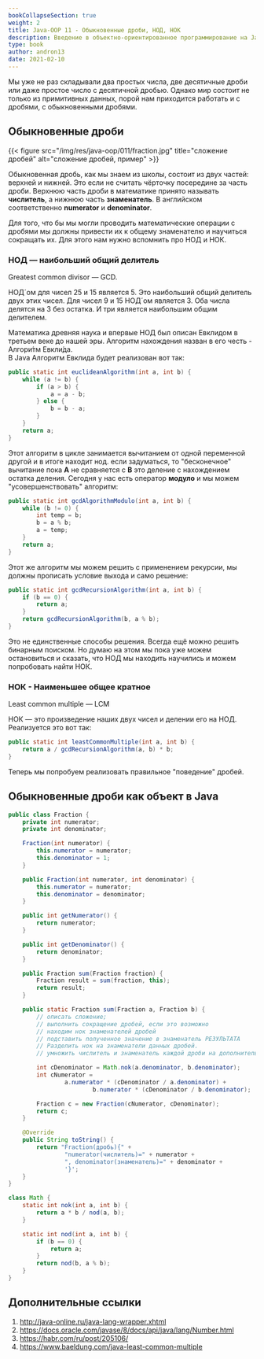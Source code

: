 ```yaml
---
bookCollapseSection: true
weight: 2
title: Java-OOP 11 - Обыкновенные дроби, НОД, НОК
description: Введение в объектно-ориентированное программирование на Java. Курс разработан в 2020 году.
type: book
author: andron13
date: 2021-02-10
---
```


Мы уже не раз складывали два простых числа, две десятичные дроби или даже простое число с десятичной дробью. Однако мир состоит не только из примитивных данных, порой нам приходится работать и с дробями, с обыкновенными дробями.

## Обыкновенные дроби

{{< figure src="/img/res/java-oop/011/fraction.jpg" title="сложение дробей" alt="сложение дробей, пример" >}}

Обыкновенная дробь, как мы знаем из школы, состоит из двух частей: верхней и нижней. Это если не считать чёрточку посередине за часть дроби. Верхнюю часть дроби в математике принято называть **числитель**, а нижнюю часть **знаменатель**. В английском соответственно **numerator** и **denominator**.

Для того, что бы мы могли проводить математические операции с дробями мы должны привести их к общему знаменателю и научиться сокращать их. Для этого нам нужно вспомнить про НОД и НОК. 

### НОД — наибольший общий делитель

Greatest common divisor — GCD. 

НОД´ом для чисел 25 и 15 является 5. Это наибольший общий делитель двух этих чисел.
Для чисел 9 и 15 НОД´ом является 3. Оба числа делятся на 3 без остатка. И три является наибольшим общим делителем. 

Математика древняя наука и впервые НОД был описан Евклидом в третьем веке до нашей эры. Алгоритм нахождения назван в его честь - Алгори́тм Евкли́да.  
В Java Алгоритм Евклида будет реализован вот так:

```Java
public static int euclideanAlgorithm(int a, int b) {
    while (a != b) {
        if (a > b) {
            a = a - b;
        } else {
            b = b - a;
        }
    }
    return a;
}
```

Этот алгоритм в цикле занимается вычитанием от одной переменной другой и в итоге находит нод. если задуматься, то "бесконечное" вычитание пока **A** не сравняется с **B** это деление с нахождением остатка деления. Сегодня у нас есть оператор **модуло** и мы можем "усовершенствовать" алгоритм:

```Java
public static int gcdAlgorithmModulo(int a, int b) {
    while (b != 0) {
        int temp = b;
        b = a % b;
        a = temp;
    }
    return a;
}
```

Этот же алгоритм мы можем решить с применением рекурсии, мы должны прописать условие выхода и само решение:

```Java
public static int gcdRecursionAlgorithm(int a, int b) {
    if (b == 0) {
        return a;
    }
    return gcdRecursionAlgorithm(b, a % b);
}
```

Это не единственные способы решения. Всегда ещё можно решить бинарным поиском. Но думаю на этом мы пока уже можем остановиться и сказать, что НОД мы находить научились и можем попробовать найти НОК.

### НОК - Наименьшее общее кратное

Least common multiple — LCM

НОК — это произведение наших двух чисел и делении его на НОД. Реализуется это вот так:

```Java
public static int leastCommonMultiple(int a, int b) {
    return a / gcdRecursionAlgorithm(a, b) * b;
}
```

Теперь мы попробуем реализовать правильное "поведение" дробей.

## Обыкновенные дроби как объект в Java

```Java
public class Fraction {
    private int numerator;
    private int denominator;

    Fraction(int numerator) {
        this.numerator = numerator;
        this.denominator = 1;
    }

    public Fraction(int numerator, int denominator) {
        this.numerator = numerator;
        this.denominator = denominator;
    }

    public int getNumerator() {
        return numerator;
    }

    public int getDenominator() {
        return denominator;
    }

    public Fraction sum(Fraction fraction) {
        Fraction result = sum(fraction, this);
        return result;
    }

    public static Fraction sum(Fraction a, Fraction b) {
        // описать сложение;
        // выполнить сокращение дробей, если это возможно
        // находим нок знаменателей дробей
        // подставить полученное значение в знаменатель РЕЗУЛЬТАТА
        // Разделить нок на знаменатели данных дробей.
        // умножить числитель и знаменатель каждой дроби на дополнительный множитель

        int cDenominator = Math.nok(a.denominator, b.denominator);
        int cNumerator =
                a.numerator * (cDenominator / a.denominator) +
                        b.numerator * (cDenominator / b.denominator);

        Fraction c = new Fraction(cNumerator, cDenominator);
        return c;
    }

    @Override
    public String toString() {
        return "Fraction(дробь){" +
                "numerator(числитель)=" + numerator +
                ", denominator(знаменатель)=" + denominator +
                '}';
    }
}

class Math {
    static int nok(int a, int b) {
        return a * b / nod(a, b);
    }

    static int nod(int a, int b) {
        if (b == 0) {
            return a;
        }
        return nod(b, a % b);
    }
}
```

## Дополнительные ссылки

1. http://java-online.ru/java-lang-wrapper.xhtml
2. https://docs.oracle.com/javase/8/docs/api/java/lang/Number.html
3. https://habr.com/ru/post/205106/
4. https://www.baeldung.com/java-least-common-multiple